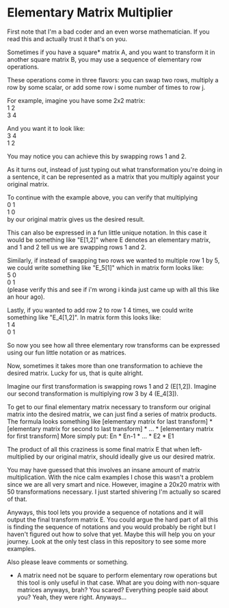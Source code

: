 # Elementary Matrix Multiplier
First note that I'm a bad coder and an even worse mathematician. If you read this and actually trust it that's on you.

Sometimes if you have a square* matrix A, and you want to transform it in another square matrix B, you may use a sequence of elementary row operations.

These operations come in three flavors: you can swap two rows, multiply a row by some scalar, or add some row i some number of times to row j.

For example, imagine you have some 2x2 matrix:  
1 2  
3 4  

And you want it to look like:  
3 4   
1 2  

You may notice you can achieve this by swapping rows 1 and 2. 

As it turns out, instead of just typing out what transformation you're doing in a sentence, it can be represented as a matrix that you multiply against your original matrix.

To continue with the example above, you can verify that multiplying  
0 1    
1 0   
by our original matrix gives us the desired result.

This can also be expressed in a fun little unique notation. In this case it would be something like "E[1,2]" where E denotes an elementary matrix, and 1 and 2 tell us we are swapping rows 1 and 2.

Similarly, if instead of swapping two rows we wanted to multiple row 1 by 5, we could write something like "E_5[1]" which in matrix form looks like:  
5 0  
0 1  
(please verify this and see if i'm wrong i kinda just came up with all this like an hour ago).

Lastly, if you wanted to add row 2 to row 1 4 times, we could write something like "E_4[1,2]". In matrix form this looks like:  
1 4  
0 1  

So now you see how all three elementary row transforms can be expressed using our fun little notation or as matrices.

Now, sometimes it takes more than one transformation to achieve the desired matrix. Lucky for us, that is quite alright.

Imagine our first transformation is swapping rows 1 and 2 (E[1,2]). 
Imagine our second transformation is multiplying row 3 by 4 (E_4[3]).

To get to our final elementary matrix necessary to transform our original matrix into the desired matrix, we can just find a series of matrix products.
The formula looks something like [elementary matrix for last transform] * [elementary matrix for second to last transform] * ... * [elementary matrix for first transform]
More simply put: En * En-1 * ... * E2 * E1 

The product of all this craziness is some final matrix E that when left-multiplied by our original matrix, should ideally give us our desired matrix.

You may have guessed that this involves an insane amount of matrix multiplication. With the nice calm examples 
I chose this wasn't a problem since we are all very smart and nice. However, imagine a 20x20 matrix with 50 transformations necessary.
I just started shivering I'm actually so scared of that. 

Anyways, this tool lets you provide a sequence of notations and it will output the final transform matrix E. You could argue
the hard part of all this is finding the sequence of notations and you would probably be right but I haven't figured out how to solve that yet.
Maybe this will help you on your journey. Look at the only test class in this repository to see some more examples.

Also please leave comments or something. 

* A matrix need not be square to perform elementary row operations but this tool is only useful in that case. What are you doing with non-square matrices anyways, brah? You scared? Everything people said about you? Yeah, they were right. Anyways...

